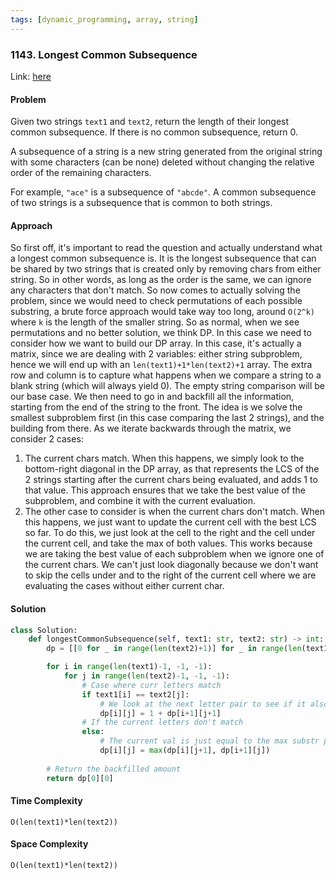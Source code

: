 ```yaml
---
tags: [dynamic_programming, array, string]
---
```


### 1143. Longest Common Subsequence

Link: [here](https://leetcode.com/problems/longest-common-subsequence/description/)

#### Problem
Given two strings `text1` and `text2`, return the length of their longest common subsequence. If there is no common subsequence, return 0.

A subsequence of a string is a new string generated from the original string with some characters (can be none) deleted without changing the relative order of the remaining characters.

For example, `"ace"` is a subsequence of `"abcde"`.
A common subsequence of two strings is a subsequence that is common to both strings.

#### Approach
So first off, it's important to read the question and actually understand what a longest common subsequence is. It is the longest subsequence that can be shared by two strings that is created only by removing chars from either string. So in other words, as long as the order is the same, we can ignore any characters that don't match.
So now comes to actually solving the problem, since we would need to check permutations of each possible substring, a brute force approach would take way too long, around `O(2^k)` where `k` is the length of the smaller string. 
So as normal, when we see permutations and no better solution, we think DP. In this case we need to consider how we want to build our DP array. In this case, it's actually a matrix, since we are dealing with 2 variables: either string subproblem, hence we will end up with an `len(text1)+1*len(text2)+1` array. The extra row and column is to capture what happens when we compare a string to a blank string (which will always yield 0). The empty string comparison will be our base case. 
We then need to go in and backfill all the information, starting from the end of the string to the front. The idea is we solve the smallest subproblem first (in this case comparing the last 2 strings), and the building from there. 
As we iterate backwards through the matrix, we consider 2 cases:
1. The current chars match. When this happens, we simply look to the bottom-right diagonal in the DP array, as that represents the LCS of the 2 strings starting after the current chars being evaluated, and adds 1 to that value. This approach ensures that we take the best value of the subproblem, and combine it with the current evaluation.
2. The other case to consider is when the current chars don't match. When this happens, we just want to update the current cell with the best LCS so far. To do this, we just look at the cell to the right and the cell under the current cell, and take the max of both values. This works because we are taking the best value of each subproblem when we ignore one of the current chars. We can't just look diagonally because we don't want to skip the cells under and to the right of the current cell where we are evaluating the cases without either current char.

#### Solution
```python 
class Solution:
    def longestCommonSubsequence(self, text1: str, text2: str) -> int:
        dp = [[0 for _ in range(len(text2)+1)] for _ in range(len(text1)+1)]

        for i in range(len(text1)-1, -1, -1):
            for j in range(len(text2)-1, -1, -1):
                # Case where curr letters match
                if text1[i] == text2[j]:
                    # We look at the next letter pair to see if it also matches
                    dp[i][j] = 1 + dp[i+1][j+1]
                # If the current letters don't match
                else:
                    # The current val is just equal to the max substr possible from the subproblem
                    dp[i][j] = max(dp[i][j+1], dp[i+1][j])
        
        # Return the backfilled amount 
        return dp[0][0]
```

#### Time Complexity
`O(len(text1)*len(text2))`

#### Space Complexity
`O(len(text1)*len(text2))`
